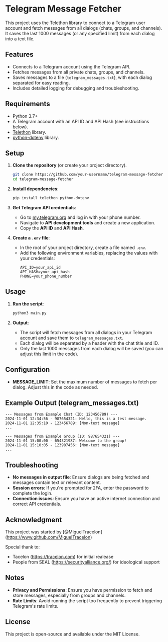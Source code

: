 
# Telegram Message Fetcher

This project uses the Telethon library to connect to a Telegram user account and fetch messages from all dialogs (chats, groups, and channels). It saves the last 1000 messages (or any specified limit) from each dialog into a text file.

## Features
- Connects to a Telegram account using the Telegram API.
- Fetches messages from all private chats, groups, and channels.
- Saves messages to a file (`telegram_messages.txt`), with each dialog separated for easy reading.
- Includes detailed logging for debugging and troubleshooting.

## Requirements
- Python 3.7+
- A Telegram account with an API ID and API Hash (see instructions below).
- [Telethon](https://github.com/LonamiWebs/Telethon) library.
- [python-dotenv](https://github.com/theskumar/python-dotenv) library.

## Setup

1. **Clone the repository** (or create your project directory).
   ```bash
   git clone https://github.com/your-username/telegram-message-fetcher.git
   cd telegram-message-fetcher
   ```

2. **Install dependencies**:
   ```bash
   pip install telethon python-dotenv
   ```

3. **Get Telegram API credentials**:
   - Go to [my.telegram.org](https://my.telegram.org) and log in with your phone number.
   - Navigate to **API development tools** and create a new application.
   - Copy the **API ID** and **API Hash**.

4. **Create a `.env` file**:
   - In the root of your project directory, create a file named `.env`.
   - Add the following environment variables, replacing the values with your credentials:
     ```env
     API_ID=your_api_id
     API_HASH=your_api_hash
     PHONE=your_phone_number
     ```

## Usage

1. **Run the script**:
   ```bash
   python3 main.py
   ```

2. **Output**:
   - The script will fetch messages from all dialogs in your Telegram account and save them to `telegram_messages.txt`.
   - Each dialog will be separated by a header with the chat title and ID.
   - Only the last 1000 messages from each dialog will be saved (you can adjust this limit in the code).

## Configuration

- **MESSAGE_LIMIT**: Set the maximum number of messages to fetch per dialog. Adjust this in the code as needed.

## Example Output (telegram_messages.txt)

```plaintext
--- Messages from Example Chat (ID: 123456789) ---
2024-11-01 12:34:56 - 987654321: Hello, this is a test message.
2024-11-01 12:35:10 - 123456789: [Non-text message]
...

--- Messages from Example Group (ID: 987654321) ---
2024-11-01 15:00:00 - 654321987: Welcome to the group!
2024-11-01 15:10:05 - 123987456: [Non-text message]
...
```

## Troubleshooting

- **No messages in output file**: Ensure dialogs are being fetched and messages contain text or relevant content.
- **Session errors**: If you're prompted for 2FA, enter the password to complete the login.
- **Connection issues**: Ensure you have an active internet connection and correct API credentials.

## Acknowledgment
This project was started by [@MiguelTracelon] (https://www.github.com/MiguelTracelon)

Special thank to:
- Tacelon (https://tracelon.com) for initial realease
- People from SEAL (https://securityalliance.org/) for ideological support
## Notes

- **Privacy and Permissions**: Ensure you have permission to fetch and store messages, especially from groups and channels.
- **Rate Limits**: Avoid running the script too frequently to prevent triggering Telegram's rate limits.

## License

This project is open-source and available under the MIT License.
